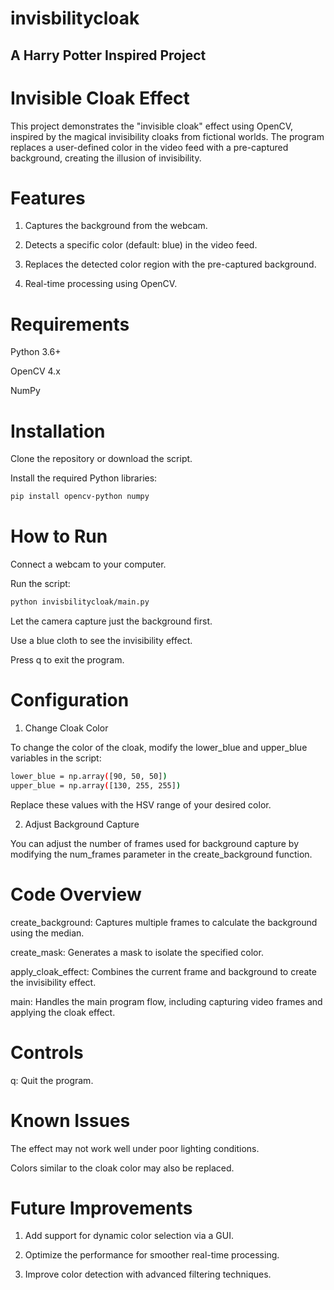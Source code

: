 # invisbilitycloak

## A Harry Potter Inspired Project

# Invisible Cloak Effect

This project demonstrates the "invisible cloak" effect using OpenCV, inspired by the magical invisibility cloaks from fictional worlds. The program replaces a user-defined color in the video feed with a pre-captured background, creating the illusion of invisibility.

# Features

1. Captures the background from the webcam.

2. Detects a specific color (default: blue) in the video feed.

3. Replaces the detected color region with the pre-captured background.

4. Real-time processing using OpenCV.

# Requirements

Python 3.6+

OpenCV 4.x

NumPy

# Installation

Clone the repository or download the script.

Install the required Python libraries:

``` bash
pip install opencv-python numpy
```

# How to Run

Connect a webcam to your computer.

Run the script:

``` bash
python invisbilitycloak/main.py
```

Let the camera capture just the background first.

Use a blue cloth to see the invisibility effect.

Press q to exit the program.

# Configuration

1. Change Cloak Color

To change the color of the cloak, modify the lower_blue and upper_blue variables in the script:
``` bash
lower_blue = np.array([90, 50, 50])
upper_blue = np.array([130, 255, 255])
```

Replace these values with the HSV range of your desired color.

2. Adjust Background Capture

You can adjust the number of frames used for background capture by modifying the num_frames parameter in the create_background function.

# Code Overview

create_background: Captures multiple frames to calculate the background using the median.

create_mask: Generates a mask to isolate the specified color.

apply_cloak_effect: Combines the current frame and background to create the invisibility effect.

main: Handles the main program flow, including capturing video frames and applying the cloak effect.

# Controls

q: Quit the program.

# Known Issues

The effect may not work well under poor lighting conditions.

Colors similar to the cloak color may also be replaced.

# Future Improvements

1. Add support for dynamic color selection via a GUI.

2. Optimize the performance for smoother real-time processing.

3. Improve color detection with advanced filtering techniques.


